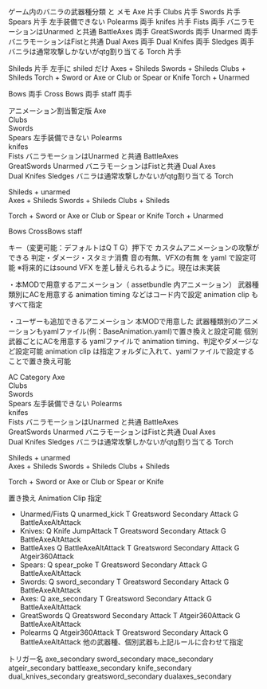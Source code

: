 ゲーム内のバニラの武器種分類 と メモ
Axe         片手
Clubs       片手
Swords      片手
Spears      片手    左手装備できない
Polearms    両手 
knifes      片手
Fists       両手    バニラモーションはUnarmed と共通
BattleAxes  両手 
GreatSwords 両手
Unarmed     両手    バニラモーションはFistと共通
Dual Axes   両手
Dual Knifes 両手
Sledges     両手    バニラは通常攻撃しかないがqtg割り当てる
Torch       片手

Shileds     片手    左手に shiled だけ
Axes + Shileds
Swords + Shileds
Clubs + Shileds
Torch + Sword or Axe or Club or Spear or Knife
Torch + Unarmed

Bows        両手
Cross Bows  両手
staff       両手


アニメーション割当暫定版
Axe             
Clubs       
Swords      
Spears          左手装備できない
Polearms     
knifes      
Fists           バニラモーションはUnarmed と共通
BattleAxes   
GreatSwords 
Unarmed         バニラモーションはFistと共通
Dual Axes   
Dual Knifes 
Sledges         バニラは通常攻撃しかないがqtg割り当てる
Torch       

Shileds + unarmed     
Axes + Shileds
Swords + Shileds
Clubs + Shileds

Torch + Sword or Axe or Club or Spear or Knife
Torch + Unarmed

Bows
CrossBows
staff 



キー（変更可能：デフォルトはQ T G）押下で カスタムアニメーションの攻撃ができる
判定・ダメージ・スタミナ消費 音の有無、VFXの有無 を yaml で設定可能 ※将来的にはsound VFX を差し替えられるように。現在は未実装

・本MODで用意するアニメーション（ assetbundle 内アニメーション）
武器種類別にACを用意する
animation timing などはコード内で設定
animation clip もすべて指定


・ユーザーも追加できるアニメーション
本MODで用意した 武器種類別のアニメーションもyamlファイル(例：BaseAnimation.yaml)で置き換えと設定可能
個別武器ごとにACを用意する
yamlファイルで animation timing、判定やダメージなど設定可能
animation clip は指定フォルダに入れて、yamlファイルで設定することで置き換え可能

AC Category
Axe             
Clubs       
Swords      
Spears          左手装備できない
Polearms     
knifes      
Fists           バニラモーションはUnarmed と共通
BattleAxes   
GreatSwords 
Unarmed         バニラモーションはFistと共通
Dual Axes   
Dual Knifes 
Sledges         バニラは通常攻撃しかないがqtg割り当てる
Torch       

Shileds + unarmed     
Axes + Shileds
Swords + Shileds
Clubs + Shileds

Torch + Sword or Axe or Club or Spear or Knife


置き換え Animation Clip 指定
- Unarmed/Fists Q unarmed_kick                  T Greatsword Secondary Attack   G BattleAxeAltAttack 
- Knives:       Q Knife JumpAttack              T Greatsword Secondary Attack   G BattleAxeAltAttack
- BattleAxes    Q BattleAxeAltAttack            T Greatsword Secondary Attack   G Atgeir360Attack
- Spears:       Q spear_poke                    T Greatsword Secondary Attack   G BattleAxeAltAttack 
- Swords:       Q sword_secondary               T Greatsword Secondary Attack   G BattleAxeAltAttack
- Axes:         Q axe_secondary                 T Greatsword Secondary Attack   G BattleAxeAltAttack 
- GreatSwords   Q Greatsword Secondary Attack   T Atgeir360Attack               G BattleAxeAltAttack
- Polearms      Q Atgeir360Attack               T Greatsword Secondary Attack   G BattleAxeAltAttack
他の武器種、個別武器も上記ルールに合わせて指定 


トリガー名
axe_secondary
sword_secondary
mace_secondary
atgeir_secondary
battleaxe_secondary
knife_secondary
dual_knives_secondary
greatsword_secondary
dualaxes_secondary

